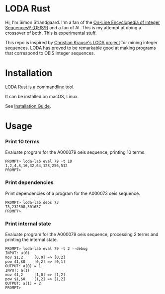 # LODA Rust

Hi, I'm Simon Strandgaard. I'm a fan of the [On-Line Encyclopedia of Integer Sequences® (OEIS®)](http://oeis.org/) and a fan of AI. 
This is my attempt at doing a crossover of both. This is experimental stuff.

This repo is inspired by [Christian Krause's LODA project](https://github.com/lodalang) for mining integer sequences.
LODA has proved to be remarkable good at making programs that correspond to OEIS integer sequences.


# Installation

LODA Rust is a commandline tool.

It can be installed on macOS, Linux.

See [Installation Guide](documents/install.md).


# Usage

### Print 10 terms

Evaluate program for the A000079 oeis sequence, printing 10 terms.

```
PROMPT> loda-lab eval 79 -t 10
1,2,4,8,16,32,64,128,256,512
PROMPT>
```

### Print dependencies

Print dependencies of a program for the A000073 oeis sequence.

```
PROMPT> loda-lab deps 73
73,232508,301657
PROMPT>
```

### Print internal state

Evaluate program for the A000079 oeis sequence, processing 2 terms and printing the internal state.

```
PROMPT> loda-lab eval 79 -t 2 --debug
INPUT: a(0)
mov $1,2     [0,0] => [0,2]
pow $1,$0    [0,2] => [0,1]
OUTPUT: a(0) = 1
INPUT: a(1)
mov $1,2     [1,0] => [1,2]
pow $1,$0    [1,2] => [1,2]
OUTPUT: a(1) = 2
PROMPT>
```

